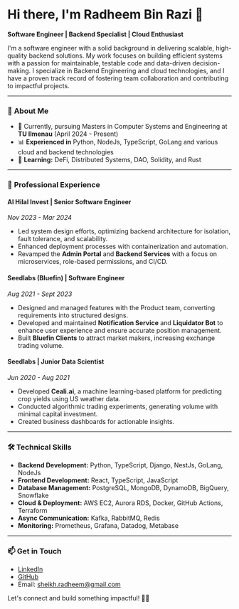 # Hi there, I'm Radheem Bin Razi 👋
**Software Engineer | Backend Specialist | Cloud Enthusiast**

I'm a software engineer with a solid background in delivering scalable, high-quality backend solutions. My work focuses on building efficient systems with a passion for maintainable, testable code and data-driven decision-making. I specialize in Backend Engineering and cloud technologies, and I have a proven track record of fostering team collaboration and contributing to impactful projects.

---

### 🌟 **About Me**
- 🔧 Currently, pursuing Masters in Computer Systems and Engineering at **TU Ilmenau** (April 2024 - Present)
- 📊 **Experienced in** Python, NodeJs, TypeScript, GoLang and various cloud and backend technologies
- 🌱 **Learning:** DeFi, Distributed Systems, DAO, Solidity, and Rust
---

### 💼 **Professional Experience**

#### **Al Hilal Invest** | Senior Software Engineer  
*Nov 2023 - Mar 2024*  
- Led system design efforts, optimizing backend architecture for isolation, fault tolerance, and scalability.
- Enhanced deployment processes with containerization and automation.
- Revamped the **Admin Portal** and **Backend Services** with a focus on microservices, role-based permissions, and CI/CD.

#### **Seedlabs (Bluefin)** | Software Engineer  
*Aug 2021 - Sept 2023*  
- Designed and managed features with the Product team, converting requirements into structured designs.
- Developed and maintained **Notification Service** and **Liquidator Bot** to enhance user experience and ensure accurate position management.
- Built **Bluefin Clients** to attract market makers, increasing exchange trading volume.

#### **Seedlabs** | Junior Data Scientist  
*Jun 2020 - Aug 2021*  
- Developed **Ceali.ai**, a machine learning-based platform for predicting crop yields using US weather data.
- Conducted algorithmic trading experiments, generating volume with minimal capital investment.
- Created business dashboards for actionable insights.

---

### 🛠️ **Technical Skills**

- **Backend Development:** Python, TypeScript, Django, NestJs, GoLang, NodeJs
- **Frontend Development:** React, TypeScript, JavaScript
- **Database Management:** PostgreSQL, MongoDB, DynamoDB, BigQuery, Snowflake
- **Cloud & Deployment:** AWS EC2, Aurora RDS, Docker, GitHub Actions, Terraform
- **Async Communication:** Kafka, RabbitMQ, Redis
- **Monitoring:** Prometheus, Grafana, Datadog, Metabase

---

### 📫 **Get in Touch**

- [LinkedIn](https://www.linkedin.com/in/radheem-razi/)
- [GitHub](https://github.com/radheem)
- Email: [sheikh.radheem@gmail.com](mailto:sheikh.radheem@gmail.com)

Let's connect and build something impactful! 👨‍💻
